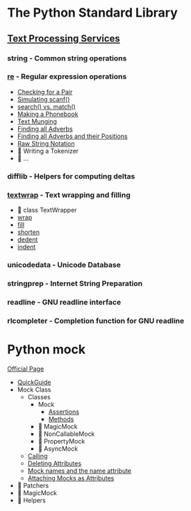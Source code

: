 # The Python Standard Library

## [Text Processing Services](https://docs.python.org/3/library/text.html)

### string - Common string operations

### [re](https://docs.python.org/3/library/re.html) - Regular expression operations

- [Checking for a Pair](2020/04/20200429_checking_for_a_pair/checking_for_a_pair_test.py)
- [Simulating scanf()](2020/04/20200430_simulating_scanf/simulating_scanf_test.py)
- [search() vs. match()](2020/05/20200501_search_vs_match/search_vs_match_test.py)
- [Making a Phonebook](2020/05/20200502_making_a_phonebook/making_a_phonebook_test.py)
- [Text Munging](2020/05/20200503_text_munging/text_munging_test.py)
- [Finding all Adverbs](2020/05/20200504_finding_all_adverbs/finding_all_adverbs_test.py)
- [Finding all Adverbs and their Positions](2020/05/20200506_finding_all_adverbs_and_their_positions/example_test.py)
- [Raw String Notation](2020/05/20200507_raw_string_notation/example_test.py)
- :construction: Writing a Tokenizer
- :construction: ...

### difflib - Helpers for computing deltas

### [textwrap](https://docs.python.org/3/library/textwrap.html) - Text wrapping and filling

- :construction: class TextWrapper
- [wrap](2020/04/20200427_wrap/wrap_test.py)
- [fill](2020/04/20200428_textwrap_2/fill_test.py)
- [shorten](2020/04/20200428_textwrap_2/shorten_test.py)
- [dedent](2020/04/20200428_textwrap_2/dedent_test.py)
- [indent](2020/04/20200428_textwrap_2/indent_test.py)

### unicodedata - Unicode Database

### stringprep - Internet String Preparation

### readline - GNU readline interface

### rlcompleter - Completion function for GNU readline

# Python mock

[Official Page](https://docs.python.org/3/library/unittest.mock.html)

- [QuickGuide](2020/04/20200418_Python_Mock_Quick_Guide/quick_guide_test.py)
- Mock Class
  - Classes
    - Mock
      - [Assertions](2020/04/20200419_Python_Mock_assertions/mock_class_test.py)
      - [Methods](2020/04/20200421_Python_Mock_methods/mock_test.py)
    - :construction: MagicMock
    - :construction: NonCallableMock
    - :construction: PropertyMock
    - :construction: AsyncMock
  - [Calling](2020/04/20200422_Calling/calling_test.py)
  - [Deleting Attributes](2020/04/20200423_Deleting_Attributes/deleting_attributes_test.py)
  - [Mock names and the name attribute](2020/04/20200424_Mock_Names_And_The_Name_Attribute/mock_name_and_the_name_attribute_test.py)
  - [Attaching Mocks as Attributes](2020/04/20200425_Attaching_Mocks_As_Attributes/attaching_mocks_as_attributes_test.py)
- :construction: Patchers
- :construction: MagicMock
- :construction: Helpers